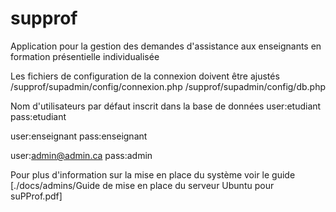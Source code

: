 # supprof
 Application pour la gestion des demandes d'assistance aux enseignants en formation présentielle individualisée 


Les fichiers de configuration de la connexion doivent être ajustés
/supprof/supadmin/config/connexion.php
/supprof/supadmin/config/db.php

Nom d'utilisateurs par défaut inscrit dans la base de données
user:etudiant
pass:etudiant

user:enseignant
pass:enseignant

user:admin@admin.ca
pass:admin

Pour plus d'information sur la mise en place du système voir le guide [./docs/admins/Guide de mise en place du serveur Ubuntu pour suPProf.pdf]


